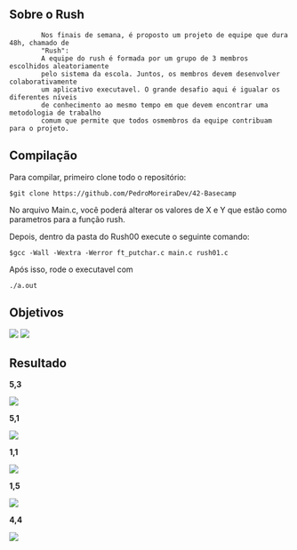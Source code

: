 ## Sobre o Rush
            Nos finais de semana, é proposto um projeto de equipe que dura 48h, chamado de 
            "Rush":
            A equipe do rush é formada por um grupo de 3 membros escolhidos aleatoriamente
            pelo sistema da escola. Juntos, os membros devem desenvolver colaborativamente
            um aplicativo executavel. O grande desafio aqui é igualar os diferentes níveis
            de conhecimento ao mesmo tempo em que devem encontrar uma metodologia de trabalho
            comum que permite que todos osmembros da equipe contribuam para o projeto.



## Compilação

Para compilar, primeiro clone todo o repositório:

    $git clone https://github.com/PedroMoreiraDev/42-Basecamp

No arquivo Main.c, você poderá alterar os valores de X e Y que estão como parametros para a função rush.

Depois, dentro da pasta do Rush00 execute o seguinte comando:

    $gcc -Wall -Wextra -Werror ft_putchar.c main.c rush01.c 

Após isso, rode o executavel com

    ./a.out

## Objetivos
![](https://sun9-6.userapi.com/impg/rgtA676x8PeX6rqBANWdGjKolTLP0AEtpPQb1g/YaEFBMBLwRc.jpg?size=651x285&quality=96&sign=eb54f73ff9c31ceed0fbe69e47eb7a4f&type=album)
![](https://sun9-6.userapi.com/impg/ZRNzksxZZSqwZgy4BEmOU9ojvLpYCSnL7tYUwg/YZxCVz0_0-Q.jpg?size=621x595&quality=96&sign=37e288fe5d4475bb78adc9b66b835e52&type=album)


## Resultado
**5,3**

![](https://lh3.googleusercontent.com/dqzCiv6V-Bn3Qp3JtMBzd0DoaixuxmZijBer-nrriqwDS7a9hgbgWrIXrlTOWTg9MdyBewccE_kOwLbOEz8y38McWNnNakFZNBZ5o9VL6aTDcfANcpnXooyh9lhh8eex-908wc2foW9yie7kIeNqnYfIKJLTJUV3eXu4BIq0Ddfqn-3RNpq3oUW0nkOmP7NdGKQ3eFjuPhgnCZHUpcIV4674t0aZ-k_7J8vXSgOtcEaR_z-5d6drHtJBLz06OQGKgeu59JlAYrxsSJKS-IcAlmS_nTgGqBK7xiA4sF6v71THD7N3fF-tjBqrGwFvnzKnhlZLI_HPyJMzy8V_hvTmvzeg9AJGLplbDR_hK14J4RUPLL_rKrDx68nkzJ_nk-5okx0slCbCGbxblzFHsSaIIlqjSuT79Z4CvuXjfWJvOy9IurDvv1-ZQmEPpSgdyoAuPwcIOm8OW-3LsMpriHkgQmCIaE6u0FisPr_8V0H4aaUVxkp8DXV9df66nkKwY1Jl12aBoWDSOzB7nnz2PH2Mv__BylpEZV8r_6kJgrJrElcokb3Rwke6IN7HswcJRM8GEC1AEWNqvRfcWsCXO3uTcJrKtxbSdzxSqd4Nl5qJTQHA4FjciDiTM2yzGjqsgmHz5k7yFnHazeAuqcT8O-ZuMiEzOjBgcHQUZUkpflSgDUrR1vvpkRfIxZ_l6ka-uBKVB9q9J7HedYsIZCRKfmrCKg=w857-h153-no?authuser=0)

**5,1**

![](https://sun9-4.userapi.com/impg/VJBlKpDDwepcb8pZHUjtVPF7kesweRbbOg4DPg/2kLCcFBwY6s.jpg?size=856x117&quality=96&sign=899d8a264d5744a4f0d0bb0e839ce3ad&type=album)

**1,1**

![](https://sun9-61.userapi.com/impg/b2o6ELetVtigjUkmBy85fEZ_DlvNRx-L1EfNJA/tkeVfQzIjwk.jpg?size=843x95&quality=96&sign=1821c2a6d12d91348a7584d983c9e88d&type=album)

**1,5**

![](https://sun9-7.userapi.com/impg/b7FAdL0htY2LNoAP8gZS592rV9d5cJGi9qaN4Q/KamAKPvNIS0.jpg?size=844x145&quality=96&sign=1d430b003ca4a20336a2fe6dc1f48457&type=album)

**4,4**

![](https://sun9-34.userapi.com/impg/r3iINWEBkHx1qq_UnmQ7u7fojMu_ZvaP1ah4_Q/5OaYALr3sV4.jpg?size=857x124&quality=96&sign=6e4bf600093d339215b7f63c4b6118a8&type=album)

